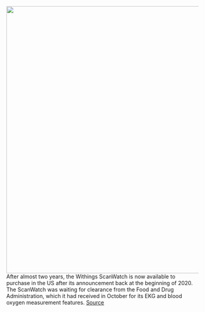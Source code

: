 <img src='https://cdn.vox-cdn.com/thumbor/VSuf5QJo4sOO5rGUcflh4eD0_3w=/0x0:2040x1360/1200x800/filters:focal(857x517:1183x843)/cdn.vox-cdn.com/uploads/chorus_image/image/70124626/akrales_200916_4186_0153.0.0.jpg' width='700px' /><br/>
After almost two years, the Withings ScanWatch is now available to purchase in the US after its announcement back at the beginning of 2020. The ScanWatch was waiting for clearance from the Food and Drug Administration, which it had received in October for its EKG and blood oxygen measurement features.
<a href='https://www.theverge.com/2021/11/10/22772984/withings-scanwatch-blood-oxygen-sleep-apnea-watch-fda'> Source <a/>